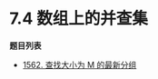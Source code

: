 # 7.4 数组上的并查集

**题目列表**

- [1562. 查找大小为 M 的最新分组](https://leetcode.cn/problems/find-latest-group-of-size-m/description/)
